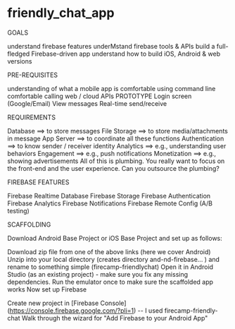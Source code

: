 # friendly_chat_app
GOALS

understand firebase features
underMstand firebase tools & APIs
build a full-fledged Firebase-driven app
understand how to build iOS, Android & web versions

PRE-REQUISITES

understanding of what a mobile app is
comfortable using command line
comfortable calling web / cloud APIs
PROTOTYPE
Login screen (Google/Email)
View messages
Real-time send/receive

REQUIREMENTS

Database ==> to store messages
File Storage ==> to store media/attachments in message
App Server ==> to coordinate all these functions
Authentication ==> to know sender / receiver identity
Analytics ==> e.g., understanding user behaviors
Engagement ==> e.g., push notifications
Monetization ==> e.g., showing advertisements
All of this is plumbing. You really want to focus on the front-end and the user experience. Can you outsource the plumbing?

FIREBASE FEATURES

Firebase Realtime Database
Firebase Storage
Firebase Authentication
Firebase Analytics
Firebase Notifications
Firebase Remote Config (A/B testing)


SCAFFOLDING

Download Android Base Project or iOS Base Project and set up as follows:

Download zip file from one of the above links (here we cover Android)
Unzip into your local directory (creates directory and-nd-firebase... ) and rename to something simple (firecamp-friendlychat)
Open it in Android Studio (as an existing project) - make sure you fix any missing dependencies.
Run the emulator once to make sure the scaffolded app works
Now set up Firebase

Create new project in [Firebase Console] (https://console.firebase.google.com/?pli=1) -- I used firecamp-friendly-chat
Walk through the wizard for "Add Firebase to your Android App"
